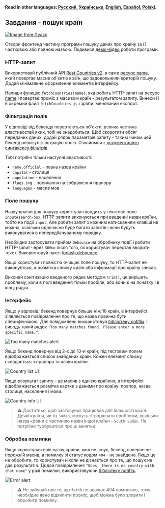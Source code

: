 **Read in other languages: [Русский](README.md), [Українська](README.ua.md),
[English](README.en.md), [Español](README.es.md), [Polski](README.pl.md).**

## Завдання - пошук країн

[![Image from Gyazo](https://i.gyazo.com/eb4ffcf24b2f8030a3a08b68578b8663.gif)](https://gyazo.com/eb4ffcf24b2f8030a3a08b68578b8663)

Створи фронтенд частину програми пошуку даних про країну за її частковою або
повною назвою. Подивися
[демо-відео](https://user-images.githubusercontent.com/17479434/131147741-7700e8c5-8744-4eea-8a8e-1c3d4635248a.mp4)
роботи програми.

### HTTP-запит

Використовуй публічний API [Rest Countries v2](https://restcountries.com/), а
саме [ресурс name](https://restcountries.com/#api-endpoints-v3-name), який
повертає масив об'єктів країн, що задовольнили критерій пошуку. Додай мінімальне
оформлення елементів інтерфейсу.

Напиши функцію `fetchCountries(name)`, яка робить HTTP-запит на
[ресурс name](https://restcountries.com/#api-endpoints-v3-name) і повертає
проміс з масивом країн - результатом запиту. Винеси її в окремий файл
`fetchCountries.js` і зроби іменований експорт.

### Фільтрація полів

У відповіді від бекенду повертаються об'єкти, велика частина властивостей яких,
тобі не знадобиться. Щоб скоротити обсяг переданих даних, додай рядок параметрів
запиту - таким чином цей бекенд реалізує фільтрацію полів. Ознайомся з
[документацією синтаксису фільтрів](https://restcountries.com/#filter-response).

Тобі потрібні тільки наступні властивості:

- `name.official` - повна назва країни
- `capital` - столиця
- `population` - населення
- `flags.svg` - посилання на зображення прапора
- `languages` - масив мов

### Поле пошуку

Назву країни для пошуку користувач вводить у текстове поле `input#search-box`.
HTTP-запити виконуються при введенні назви країни, тобто на події `input`. Але
робити запит з кожним натисканням клавіші не можна, оскільки одночасно буде
багато запитів і вони будуть виконуватися в непередбачуваному порядку.

Необхідно застосувати прийом `Debounce` на обробнику події і робити HTTP-запит
через `300мс` після того, як користувач перестав вводити текст. Використовуй
пакет [lodash.debounce](https://www.npmjs.com/package/lodash.debounce).

Якщо користувач повністю очищає поле пошуку, то HTTP-запит не виконується, а
розмітка списку країн або інформації про країну зникає.

Виконай санітизацію введеного рядка методом `trim()`, це вирішить проблему, коли
в полі введення тільки пробіли, або вони є на початку і в кінці рядка.

### Інтерфейс

Якщо у відповіді бекенд повернув більше ніж 10 країн, в інтерфейсі з'являється
повідомлення про те, що назва повинна бути специфічнішою. Для повідомлень
використовуй [бібліотеку notiflix](https://github.com/notiflix/Notiflix#readme)
і виводь такий рядок
`"Too many matches found. Please enter a more specific name."`.

![Too many matches alert](./preview/too-many-matches.png)

Якщо бекенд повернув від 2-х до 10-и країн, під тестовим полем відображається
список знайдених країн. Кожен елемент списку складається з прапора та назви
країни.

![Country list UI](./preview/country-list.png)

Якщо результат запиту - це масив з однією країною, в інтерфейсі відображається
розмітка картки з даними про країну: прапор, назва, столиця, населення і мови.

![Country info UI](./preview/country-info.png)

> ⚠️ Достатньо, щоб застосунок працював для більшості країн. Деякі країни, як-от
> `Sudan`, можуть створювати проблеми, оскільки назва країни є частиною назви
> іншої країни - `South Sudan`. Не потрібно турбуватися про ці винятки.

### Обробка помилки

Якщо користувач ввів назву країни, якої не існує, бекенд поверне не порожній
масив, а помилку зі статус кодом `404` - не знайдено. Якщо це не обробити, то
користувач ніколи не дізнається про те, що пошук не дав результатів. Додай
повідомлення `"Oops, there is no country with that name"` у разі помилки,
використовуючи
[бібліотеку notiflix](https://github.com/notiflix/Notiflix#readme).

![Error alert](./preview/error-alert.png)

> ⚠️ Не забувай про те, що `fetch` не вважає 404 помилкою, тому необхідно явно
> відхилити проміс, щоб можна було зловити і обробити помилку.
